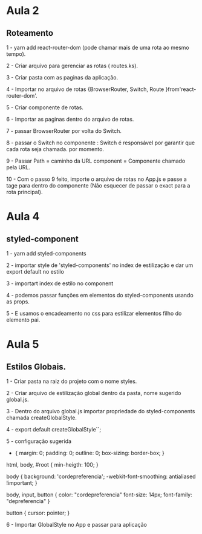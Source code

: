 # Aula 2

## Roteamento

1 - yarn add react-router-dom (pode chamar mais de uma rota ao mesmo tempo).

2 - Criar arquivo para gerenciar as rotas ( routes.ks).

3 - Criar pasta com as paginas da aplicação.

4 - Importar no arquivo de rotas
{BrowserRouter, Switch, Route }from'react-router-dom'.

5 - Criar componente de rotas.

6 - Importar as paginas dentro do arquivo de rotas.

7 - passar BrowserRouter por volta do Switch.

8 - passar o Switch no componente : Switch é responsável por garantir que cada rota seja chamada. por momento.

9 - Passar <Route path="/caminhodapagina" component={ComponenteChamado} />
Path = caminho da URL
component = Componente chamado pela URL.

10 - Com o passo 9 feito, importe o arquivo de rotas
no App.js e passe a tage <Routes/> para dentro do componente (Não esquecer de passar o exact para a rota principal).

# Aula 4

## styled-component

1 - yarn add styled-components

2 - importar style de 'styled-components' no index de estilização e dar um export default no estilo

3 - importart index de estilo no component

4 - podemos passar funções em elementos do styled-components usando as props.

5 - E usamos o encadeamento no css para estilizar elementos filho do elemento pai.

# Aula 5

## Estilos Globais.

1 - Criar pasta na raiz do projeto com o nome styles.

2 - Criar arquivo de estilização global dentro da pasta, nome sugerido global.js.

3 - Dentro do arquivo global.js importar propriedade do styled-components chamada createGlobalStyle.

4 - export default createGlobalStyle``;

5 - configuração sugerida

- {
  margin: 0;
  padding: 0;
  outline: 0;
  box-sizing: border-box;
  }

html, body, #root {
min-heigth: 100;
}

body {
background: 'cordepreferencia';
-webkit-font-smoothing: antialiased !important;
}

body, input, button {
color: "cordepreferencia"
font-size: 14px;
font-family: "depreferencia"
}

button {
cursor: pointer;
}

6 - Importar GlobalStyle no App e passar para aplicação <GlobalStyle />
